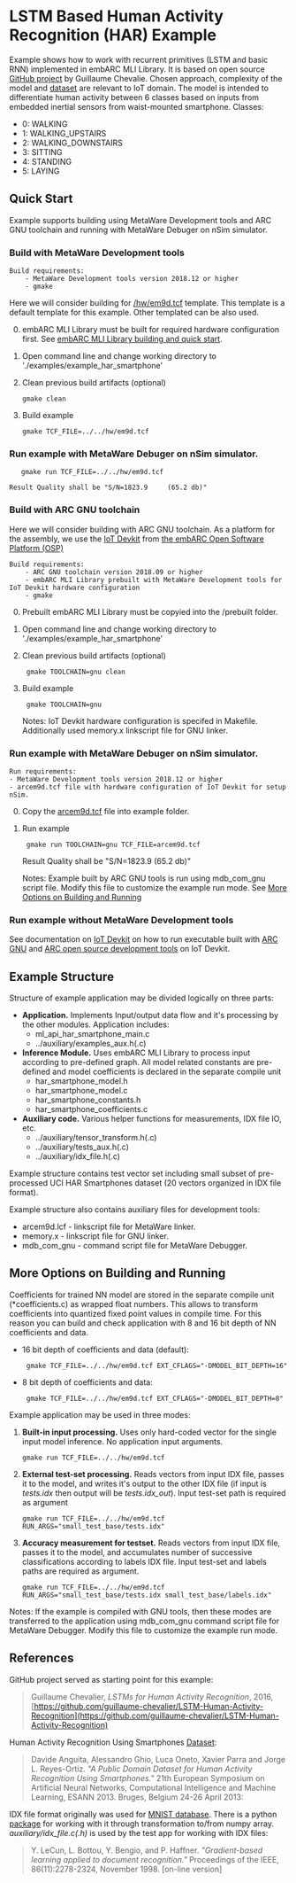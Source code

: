 LSTM Based Human Activity Recognition (HAR) Example  
==============================================
Example shows how to work with recurrent primitives (LSTM and basic RNN) implemented in embARC MLI Library. It is based on open source [GitHub project](https://github.com/guillaume-chevalier/LSTM-Human-Activity-Recognition) by Guillaume Chevalie. Chosen approach, complexity of the model and [dataset](https://archive.ics.uci.edu/ml/datasets/Human+Activity+Recognition+Using+Smartphones) are relevant to IoT domain. The model is intended to differentiate human activity between 6 classes based on inputs from embedded inertial sensors from waist-mounted smartphone. Classes:
 * 0: WALKING
 * 1: WALKING_UPSTAIRS
 * 2: WALKING_DOWNSTAIRS
 * 3: SITTING
 * 4: STANDING
 * 5: LAYING

Quick Start
--------------

Example supports building using MetaWare Development tools and ARC GNU toolchain and running with MetaWare Debuger on nSim simulator.

### Build with MetaWare Development tools

    Build requirements:
        - MetaWare Development tools version 2018.12 or higher
        - gmake

Here we will consider building for [/hw/em9d.tcf](/hw/em9d.tcf) template. This template is a default template for this example. Other templated can be also used. 

0. embARC MLI Library must be built for required hardware configuration first. See [embARC MLI Library building and quick start](/README.md).

1. Open command line and change working directory to './examples/example_har_smartphone'

2. Clean previous build artifacts (optional)

       gmake clean

3. Build example 

       gmake TCF_FILE=../../hw/em9d.tcf 

### Run example with MetaWare Debuger on nSim simulator.

       gmake run TCF_FILE=../../hw/em9d.tcf

    Result Quality shall be "S/N=1823.9     (65.2 db)"

### Build with ARC GNU toolchain

Here we will consider building with ARC GNU toolchain. As a platform for the assembly, we use the [IoT Devkit](https://embarc.org/embarc_osp/doc/build/html/board/iotdk.html) from [the embARC Open Software Platform (OSP)](https://embarc.org/embarc_osp/doc/build/html/introduction/introduction.html#)

    Build requirements:
        - ARC GNU toolchain version 2018.09 or higher
        - embARC MLI Library prebuilt with MetaWare Development tools for IoT Devkit hardware configuration
        - gmake

0. Prebuilt embARC MLI Library  must be copyied into the /prebuilt folder.

1. Open command line and change working directory to './examples/example_har_smartphone'

2. Clean previous build artifacts (optional)

        gmake TOOLCHAIN=gnu clean

3. Build example

        gmake TOOLCHAIN=gnu

   Notes: IoT Devkit hardware configuration is specifed in Makefile. Additionally used memory.x linkscript file for GNU linker. 

### Run example with MetaWare Debuger on nSim simulator.

    Run requirements:
    - MetaWare Development tools version 2018.12 or higher
    - arcem9d.tcf file with hardware configuration of IoT Devkit for setup nSim.

0. Copy the [arcem9d.tcf](https://github.com/foss-for-synopsys-dwc-arc-processors/embarc_osp/blob/master/board/iotdk/configs/10/tcf/arcem9d.tcf) file into example folder.

1. Run example 

        gmake run TOOLCHAIN=gnu TCF_FILE=arcem9d.tcf

    Result Quality shall be "S/N=1823.9     (65.2 db)"

    Notes: Example built by ARC GNU tools is run using mdb_com_gnu script file. Modify this file to customize the example run mode. See [More Options on Building and Running](README.md#more-options-on-building-and-running)

### Run example without MetaWare Development tools

See documentation on [IoT Devkit](https://embarc.org/embarc_osp/doc/build/html/board/iotdk.html) on how to run executable built with [ARC GNU](https://embarc.org/toolchain/index.html) and [ARC open source development tools](https://embarc.org/embarc_osp/doc/build/html/index.html) on IoT Devkit.


Example Structure
--------------------
Structure of example application may be divided logically on three parts:

* **Application.** Implements Input/output data flow and it's processing by the other modules. Application includes:
   * ml_api_har_smartphone_main.c
   * ../auxiliary/examples_aux.h(.c)
* **Inference Module.** Uses embARC MLI Library to process input according to pre-defined graph. All model related constants are pre-defined and model coefficients is declared in the separate compile unit 
   * har_smartphone_model.h
   * har_smartphone_model.c
   * har_smartphone_constants.h
   * har_smartphone_coefficients.c
* **Auxiliary code.** Various helper functions for measurements, IDX file IO, etc.
   * ../auxiliary/tensor_transform.h(.c)
   * ../auxiliary/tests_aux.h(.c)
   * ../auxiliary/idx_file.h(.c)

Example structure contains test vector set including small subset of pre-processed UCI HAR Smartphones dataset (20 vectors organized in IDX file format).

Example structure also contains auxiliary files for development tools:
 * arcem9d.lcf - linkscript file for MetaWare linker.
 * memory.x    - linkscript file for GNU linker.
 * mdb_com_gnu - command script file for MetaWare Debugger.

More Options on Building and Running
---------------------------------------
Coefficients for trained NN model are stored in the separate compile unit (*coefficients.c) as wrapped float numbers. This allows to transform coefficients into quantized fixed point values in compile time.
For this reason you can build and check application with 8 and 16 bit depth of NN coefficients and data.

* 16 bit depth of coefficients and data (default):
 
       gmake TCF_FILE=../../hw/em9d.tcf EXT_CFLAGS="-DMODEL_BIT_DEPTH=16"

* 8 bit depth of coefficients and data:

       gmake TCF_FILE=../../hw/em9d.tcf EXT_CFLAGS="-DMODEL_BIT_DEPTH=8"

Example application may be used in three modes:
1. **Built-in input processing.** Uses only hard-coded vector for the single input model inference. 
No application input arguments.

       gmake run TCF_FILE=../../hw/em9d.tcf

2. **External test-set processing.** Reads vectors from input IDX file, passes it to the model, and writes it's output to the other IDX file (if input is *tests.idx* then output will be *tests.idx_out*). 
Input test-set path is required as argument

       gmake run TCF_FILE=../../hw/em9d.tcf RUN_ARGS="small_test_base/tests.idx"

3. **Accuracy measurement for testset.** Reads vectors from input IDX file, passes it to the model, and accumulates number of successive classifications according to labels IDX file. 
Input test-set and labels paths are required as argument.

       gmake run TCF_FILE=../../hw/em9d.tcf RUN_ARGS="small_test_base/tests.idx small_test_base/labels.idx"

Notes: If the example is compiled with GNU tools, then these modes are transferred to the application using mdb_com_gnu command script file for MetaWare Debugger.
       Modify this file to customize the example run mode.

References
----------------------------
GitHub project served as starting point for this example:
> Guillaume Chevalier, *LSTMs for Human Activity Recognition*, 2016,[https://github.com/guillaume-chevalier/LSTM-Human-Activity-Recognition](https://github.com/guillaume-chevalier/LSTM-Human-Activity-Recognition)

Human Activity Recognition Using Smartphones [Dataset](https://archive.ics.uci.edu/ml/datasets/Human+Activity+Recognition+Using+Smartphones):
> Davide Anguita, Alessandro Ghio, Luca Oneto, Xavier Parra and Jorge L. Reyes-Ortiz. *"A Public Domain Dataset for Human Activity Recognition Using Smartphones."* 21th European Symposium on Artificial Neural Networks, Computational Intelligence and Machine Learning, ESANN 2013. Bruges, Belgium 24-26 April 2013:

IDX file format originally was used for [MNIST database](http://yann.lecun.com/exdb/mnist/). There is a python [package](https://pypi.org/project/idx2numpy/) for working with it through transformation to/from numpy array. *auxiliary/idx_file.c(.h)* is used by the test app for working with IDX files:
> Y. LeCun, L. Bottou, Y. Bengio, and P. Haffner. *"Gradient-based learning applied to document recognition."* Proceedings of the IEEE, 86(11):2278-2324, November 1998. [on-line version]

